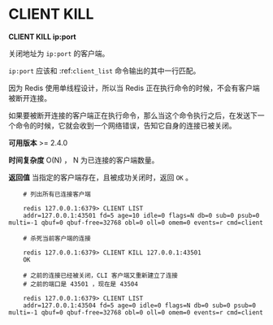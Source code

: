 # CLIENT KILL


**CLIENT KILL ip:port**

关闭地址为 ``ip:port`` 的客户端。

``ip:port`` 应该和 :ref:`client_list` 命令输出的其中一行匹配。

因为 Redis 使用单线程设计，所以当 Redis 正在执行命令的时候，不会有客户端被断开连接。

如果要被断开连接的客户端正在执行命令，那么当这个命令执行之后，在发送下一个命令的时候，它就会收到一个网络错误，告知它自身的连接已被关闭。

**可用版本**
    >= 2.4.0

**时间复杂度**
    O(N) ， N 为已连接的客户端数量。

**返回值**
    当指定的客户端存在，且被成功关闭时，返回 ``OK`` 。

```
    # 列出所有已连接客户端

    redis 127.0.0.1:6379> CLIENT LIST
    addr=127.0.0.1:43501 fd=5 age=10 idle=0 flags=N db=0 sub=0 psub=0 multi=-1 qbuf=0 qbuf-free=32768 obl=0 oll=0 omem=0 events=r cmd=client

    # 杀死当前客户端的连接

    redis 127.0.0.1:6379> CLIENT KILL 127.0.0.1:43501
    OK

    # 之前的连接已经被关闭，CLI 客户端又重新建立了连接
    # 之前的端口是 43501 ，现在是 43504

    redis 127.0.0.1:6379> CLIENT LIST
    addr=127.0.0.1:43504 fd=5 age=0 idle=0 flags=N db=0 sub=0 psub=0 multi=-1 qbuf=0 qbuf-free=32768 obl=0 oll=0 omem=0 events=r cmd=client
```